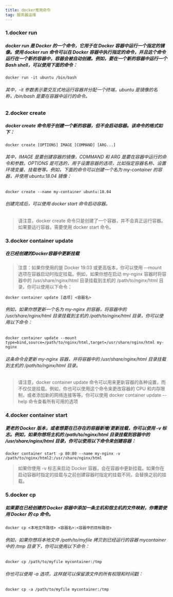 ```yaml
---
title: docker常用命令
tag: 服务器运维
---
```


### 1.docker run
<!--more-->
##### docker run 是 Docker 的一个命令，它用于在 Docker 容器中运行一个指定的镜像。使用 docker run 命令可以在 Docker 容器中执行指定的命令，并且这个命令运行在一个新的容器中，容器会被自动创建。例如，要在一个新的容器中运行一个 Bash shell，可以使用下面的命令：
```shell
docker run -it ubuntu /bin/bash
```
###### 其中，-it 参数表示要交互式地运行容器并分配一个终端，ubuntu 是镜像的名称，/bin/bash 是要在容器中运行的命令。

### 2.docker create
##### docker create 命令用于创建一个新的容器，但不会启动容器。该命令的格式如下：
```shell
docker create [OPTIONS] IMAGE [COMMAND] [ARG...]
```
###### 其中，IMAGE 是要创建容器的镜像，COMMAND 和 ARG 是要在容器中运行的命令和参数。OPTIONS 是可选的，用于设置容器的选项，比如指定容器名称、设置环境变量、挂载卷等。例如，下面的命令可以创建一个名为 my-container 的容器，并使用 ubuntu:18.04 镜像：
```shell
docker create --name my-container ubuntu:18.04
```
###### 创建完成后，可以使用 docker start 命令启动容器。

> 请注意，docker create 命令只是创建了一个容器，并不会真正运行容器。如果要运行容器，需要使用 docker start 命令。


### 3.docker container update
##### 在已经创建的Docker容器中更新挂载
> 注意：如果你使用的是 Docker 19.03 或更高版本，你可以使用 --mount 选项在容器启动时指定挂载。例如，如果你想在启动 my-nginx 容器时将容器中的 /usr/share/nginx/html 目录挂载到主机的 /path/to/nginx/html 目录，你可以使用以下命令：
```shell
docker container update [选项] <容器名>
```
###### 例如，如果你想更新一个名为 my-nginx 的容器，将容器中的 /usr/share/nginx/html 目录挂载到主机的 /path/to/nginx/html 目录，你可以使用以下命令：
```shell
docker container update --mount type=bind,source=/path/to/nginx/html,target=/usr/share/nginx/html my-nginx
```
###### 这条命令会更新 my-nginx 容器，并将容器中的 /usr/share/nginx/html 目录挂载到主机的 /path/to/nginx/html 目录。

> 请注意，docker container update 命令可以用来更新容器的各种设置，而不仅仅是挂载。例如，你也可以使用这个命令来更改容器的 CPU 和内存限制，或者添加新的网络连接等等。你可以使用 docker container update --help 命令查看所有可用的选项
### 4.docker container start
##### 更老的 Docker 版本，或者想要在已存在的容器新增/更新挂载，你可以使用 -v 标志。例如，如果你想将主机的 /path/to/nginx/html 目录挂载到容器中的 /usr/share/nginx/html 目录，你可以使用以下命令来创建容器：
```shell
docker container start -p 80:80 --name my-nginx -v /path/to/nginx/html2:/usr/share/nginx/html
```
> 如果你使用 -v 标志来启动 Docker 容器，会在容器中更新挂载。如果你在启动容器时指定的挂载与之前创建容器时指定的挂载不同，会替换之前的挂载。

### 5.docker cp
##### 如果要在已经创建的 Docker 容器中添加一条主机和宿主机的文件映射，你需要使用 Docker 的 cp 命令。
<!--more-->
```shell
docker cp <本地文件路径> <容器名>:<容器中的目标路径>
```
###### 例如，如果你想将本地文件 /path/to/myfile 拷贝到已经运行的容器 mycontainer 中的 /tmp 目录下，你可以使用以下命令：
```shell
docker cp /path/to/myfile mycontainer:/tmp
```
###### 你也可以使用 -a 选项，这样就可以保留源文件的所有权限和时间戳：
```shell
docker cp -a /path/to/myfile mycontainer:/tmp
```
